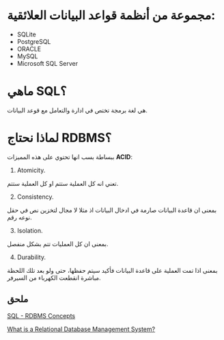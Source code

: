 # مجموعة من أنظمة قواعد البيانات العلائقية:
* SQLite
* PostgreSQL
* ORACLE
* MySQL
* Microsoft SQL Server

# ماهي SQL؟
هي لغة برمجة تختص في ادارة والتعامل مع قوعد البيانات.

# لماذا نحتاج RDBMS؟

 ببساطة بسب انها تحتوي على هذه المميزات **ACID**:

1. Atomicity.

تعني انه كل العملية ستتم او كل العملية ستتم.

2. Consistency.

بمعنى ان قاعدة البيانات صارمة في ادخال البيانات اذ مثلا لا مجال لتخزين نص في حقل نوعه رقم.

3. Isolation.

بمعنى ان كل العمليات تتم بشكل منفصل.

4. Durability.

بمعنى اذا تمت العملية على قاعدة البيانات فأكيد سيتم حفظها، حتى ولو بعد تلك اللحظة مباشرة انقطعت الكهرباء من السيرفر.


## ملحق

[SQL - RDBMS Concepts](https://www.tutorialspoint.com/sql/sql-rdbms-concepts.htm)

[What is a Relational Database Management System?](https://www.codecademy.com/articles/what-is-rdbms-sql)